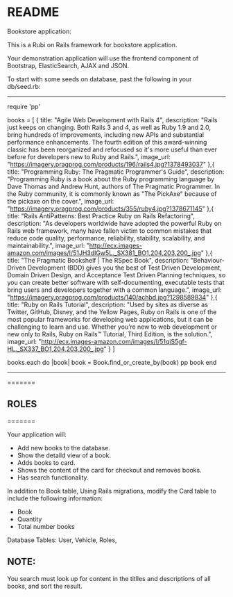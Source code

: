 # README

Bookstore application:

This is a Rubi on Rails framework for bookstore application.

Your demonstration application will use the frontend component of Bootstrap, ElasticSearch, AJAX and JSON.

To start with some seeds on database, past the following in your db/seed.rb:

------------------------------------------------------------------------------------------------------------------------
require 'pp'

books = [
  {
    title: "Agile Web Development with Rails 4",
    description: "Rails just keeps on changing. Both Rails 3 and 4, as well as Ruby 1.9 and 2.0, bring hundreds of improvements, including new APIs and substantial performance enhancements. The fourth edition of this award-winning classic has been reorganized and refocused so it's more useful than ever before for developers new to Ruby and Rails.",
    image_url: "https://imagery.pragprog.com/products/196/rails4.jpg?1378493037"
  },{
    title: "Programming Ruby: The Pragmatic Programmer's Guide",
    description: "Programming Ruby is a book about the Ruby programming language by Dave Thomas and Andrew Hunt, authors of The Pragmatic Programmer. In the Ruby community, it is commonly known as \"The PickAxe\" because of the pickaxe on the cover.",
    image_url: "https://imagery.pragprog.com/products/355/ruby4.jpg?1378671145"
  },{
    title: "Rails AntiPatterns: Best Practice Ruby on Rails Refactoring",
    description: "As developers worldwide have adopted the powerful Ruby on Rails web framework, many have fallen victim to common mistakes that reduce code quality, performance, reliability, stability, scalability, and maintainability.",
    image_url: "http://ecx.images-amazon.com/images/I/51JH3dlGw5L._SX381_BO1,204,203,200_.jpg"
  },{
    title: "The Pragmatic Bookshelf | The RSpec Book",
    description: "Behaviour-Driven Development (BDD) gives you the best of Test Driven Development, Domain Driven Design, and Acceptance Test Driven Planning techniques, so you can create better software with self-documenting, executable tests that bring users and developers together with a common language.",
    image_url: "https://imagery.pragprog.com/products/140/achbd.jpg?1298589834"
  },{
    title: "Ruby on Rails Tutorial",
    description: "Used by sites as diverse as Twitter, GitHub, Disney, and the Yellow Pages, Ruby on Rails is one of the most popular frameworks for developing web applications, but it can be challenging to learn and use. Whether you’re new to web development or new only to Rails, Ruby on Rails™ Tutorial, Third Edition, is the solution.",
    image_url: "http://ecx.images-amazon.com/images/I/51qiS5gf-HL._SX337_BO1,204,203,200_.jpg"
  }
]

books.each do |book|
  book = Book.find_or_create_by(book)
  pp book
end

------------------------------------------------------------------------------------------------------------------------

=======
## ROLES
=======

Your application will:
- Add new books to the database.
- Show the detaild view of a book.
- Adds books to card.
- Shows the content of the card for checkout and removes books.
- Has search functionality.

In addition to Book table, Using Rails migrations, modify the Card table to include the following information:

- Book
- Quantity
- Total number books


Database Tables:
User, Vehicle, Roles,


## NOTE:
You search must look up for content in the titlles and descriptions of all books, and sort the result.
